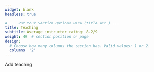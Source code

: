 ```yaml
---
widget: blank
headless: true

# ... Put Your Section Options Here (title etc.) ...
title: Teaching
subtitle: Average instructor rating: 8.2/9
weight: 40  # section position on page
design:
  # Choose how many columns the section has. Valid values: 1 or 2.
  columns: '2'
---
```


Add teaching
